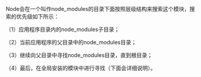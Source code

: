 Node会在一个叫作node_modules的目录下面按照层级结构来搜索这个模块，搜索的优先级如下所示：

（1）应用程序目录内的node_modules子目录；

（2）当前应用程序的父目录中的node_modules目录；

（3）继续向父目录中寻找node_modules目录，直到根目录；

（4）最后，在全局安装的模块中进行寻找（下面会详细说明）。

